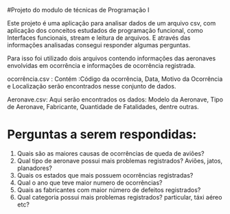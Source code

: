 #Projeto do modulo de técnicas de Programação I

Este projeto é uma aplicação para analisar dados de um arquivo csv, com aplicação dos conceitos estudados de programação funcional, como Interfaces funcionais, stream e leitura de arquivos. E através das informações analisadas consegui responder algumas perguntas. 

Para isso foi utilizado dois arquivos contendo informações das aeronaves envolvidas em ocorrência e informações de ocorrência registrada. 

ocorrência.csv : Contém :Código da ocorrência, Data, Motivo da Ocorrência e Localização serão encontrados nesse conjunto de dados.

Aeronave.csv: Aqui serão encontrados os dados: Modelo da Aeronave, Tipo de Aeronave, Fabricante, Quantidade de Fatalidades, dentre outras.

# Perguntas a serem respondidas:

1. Quais são as maiores causas de ocorrências de queda de aviões?
2. Qual tipo de aeronave possui mais problemas registrados? Aviões, jatos, planadores?
3. Quais os estados que mais possuem ocorrências registradas?
4. Qual o ano que teve maior numero de ocorrências? 
5. Quais as fabricantes com maior número de defeitos registrados?
6. Qual categoria possui mais problemas registrados? particular, táxi aéreo etc? 
   
